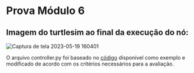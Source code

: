 # Prova Módulo 6

## Imagem do turtlesim ao final da execução do nó:
![Captura de tela 2023-05-19 160401](https://github.com/emanuelemorais/prova_modulo6/assets/99221221/776b7fc3-b9ca-48aa-bc46-fd9edbb3e16b)


O arquivo controller.py foi baseado no [código](https://github.com/rmnicola/m6-ec-encontro3/blob/0c9beeae1c1d7b455752ed8633b7a88d882bc2e8/exemplos/fila_comandos_ros.py) disponível como exemplo e modificado de acordo com os critérios necessários para a avaliação.



